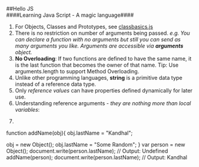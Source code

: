 ##Hello JS  
####Learning Java Script - A magic language####

1. For Objects, Classes and Prototypes, see [classbasics.js](js/classbasics.js)
2. There is no restriction on number of arguments being passed. _e.g. You can declare a function with no arguments but still you can send as many arguments you like. Arguments are accessible via **arguments** object._
3. **No Overloading**: If two functions are defined to have the same name, it is the last function that becomes the owner of that name. Tip: Use arguments.length to support Method Overloading.
4. Unlike other programming languages, **string** is a primitive data type instead of a reference data type. 
5. Only _reference values_ can have properties defined dynamically for later use.
6. Understanding reference arguments - _they are nothing more than local variables_: 
7. ```javascript  
function addName(obj){
  obj.lastName = "Kandhal";
  
  obj = new Object();
  obj.lastName = "Some Random";
}
var person = new Object();
document.write(person.lastName);    // Output: Undefined
addName(person);
document.write(person.lastName);   // Output: Kandhal
